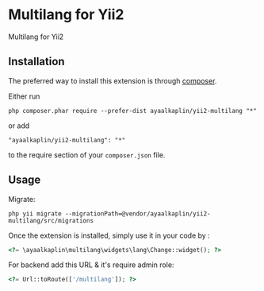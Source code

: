 Multilang for Yii2
==================
Multilang for Yii2

Installation
------------

The preferred way to install this extension is through [composer](http://getcomposer.org/download/).

Either run

```
php composer.phar require --prefer-dist ayaalkaplin/yii2-multilang "*"
```

or add

```
"ayaalkaplin/yii2-multilang": "*"
```

to the require section of your `composer.json` file.


Usage
-----

Migrate:

```
php yii migrate --migrationPath=@vendor/ayaalkaplin/yii2-multilang/src/migrations
```

Once the extension is installed, simply use it in your code by  :

```php
<?= \ayaalkaplin\multilang\widgets\lang\Change::widget(); ?>
```

For backend add this URL & it's require admin role:

```php
<?= Url::toRoute(['/multilang']); ?>
```